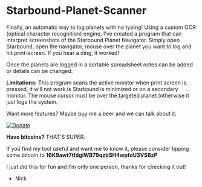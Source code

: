 Starbound-Planet-Scanner
========================

Finally, an automatic way to log planets with no typing! Using a custom OCR (optical character recognition) engine, I've created a program that can interpret screenshots of the Starbound Planet Navigator. Simply open Starbound, open the navigator, mouse over the planet you want to log and hit print-screen. If you hear a ding, it worked!

Once the planets are logged in a sortable spreadsheet notes can be added or details can be changed.

**Limitations:**
This program scans the active monitor when print screen is pressed, it will not work is Starbound is minimized or on a secondary monitor.
The mouse cursor must be over the targeted planet (otherwise it just logs the system.

Want more features? Maybe buy me a beer and we can talk about it:

[![Donate](https://www.paypalobjects.com/en_US/i/btn/btn_donate_LG.gif)](https://www.paypal.com/cgi-bin/webscr?cmd=_s-xclick&hosted_button_id=HRTFZC93YFJRY)

**Have bitcoins?** THAT'S SUPER. 

If you find my tool useful and want me to know it, please consider tipping some bitcoin to **16K9awt7tfdgiWB79qzbSH4wpfoU3VS8zP**

I just did this for fun and I'm only one person, thanks for checking it out!

- Nick
